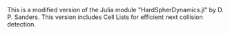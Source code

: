 This is a modified version of the Julia module "HardSpherDynamics.jl" by D. P. Sanders. This version includes Cell Lists for efficient next collision detection. 
